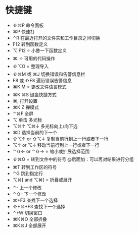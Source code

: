 # 快捷键

- ⇧⌘P 命令面板
- ⌘P 快速打
- ⌃R 在最近打开的文件夹和工作目录之间切换
- F12 转到函数定义
- ⌥ F12 ⭐️ 小瞥一下函数定义
- ⌘. ⭐️ 可用的代码操作
- ⇧⌥O ⭐️ 整理导入
- ⇧⌘M 或 ⌘J 切换错误和告警信息栏
- F8 或 ⇧F8 遍历错误告警信息
- ⌘K M ⭐️ 更改文件语言模式
- ⌘K ⌘S 键盘快捷方式
- ⌘, 打开设置
- ⌘K Z 禅模式
- ⌃⌘F 全屏
- ⌥ 单击 多光标
- ⌥⌘↑ ⌥⌘↓ 多光标向上/向下选
- ⌘D 选择当前的下一个
- ⇧⌥↑ or ⇧⌥↓ 复制当前行到上一行或者下一行
- ⌥↑ or ⌥↓ 移动当前行到上一行或者下一行
- ⌃⇧← or ⌃⇧→ ⭐️ 缩小或扩展选择范围
- ⇧⌘O ⭐️ 转到文件中的符号 @后面加：可以再对结果进行分组
- ⌘T 转到工作区的符号
- ⌃G 跳到指定行
- ⌥⌘[ and ⌥⌘] ⭐️ 折叠或展开
- ⌃- 上一个修改
- ⌃⇧- 下一个修改
- ⌘+F3 查找下一个选择
- ⇧+⌘+F3 查找下一个选择
- ⌃+W 切换窗口
- ⌘K⌘O 全部折叠
- ⌘K⌘J 全部展开

